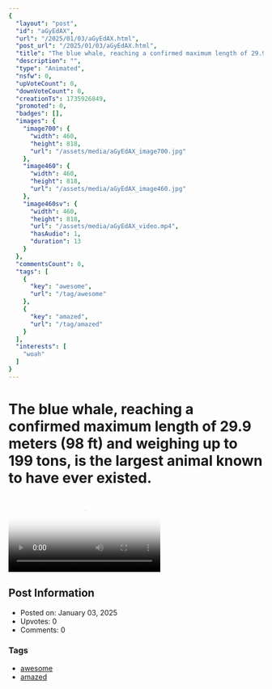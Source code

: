 ```yaml
---
{
  "layout": "post",
  "id": "aGyEdAX",
  "url": "/2025/01/03/aGyEdAX.html",
  "post_url": "/2025/01/03/aGyEdAX.html",
  "title": "The blue whale, reaching a confirmed maximum length of 29.9 meters (98 ft) and weighing up to 199 tons, is the largest animal known to have ever existed.",
  "description": "",
  "type": "Animated",
  "nsfw": 0,
  "upVoteCount": 0,
  "downVoteCount": 0,
  "creationTs": 1735926849,
  "promoted": 0,
  "badges": [],
  "images": {
    "image700": {
      "width": 460,
      "height": 818,
      "url": "/assets/media/aGyEdAX_image700.jpg"
    },
    "image460": {
      "width": 460,
      "height": 818,
      "url": "/assets/media/aGyEdAX_image460.jpg"
    },
    "image460sv": {
      "width": 460,
      "height": 818,
      "url": "/assets/media/aGyEdAX_video.mp4",
      "hasAudio": 1,
      "duration": 13
    }
  },
  "commentsCount": 0,
  "tags": [
    {
      "key": "awesome",
      "url": "/tag/awesome"
    },
    {
      "key": "amazed",
      "url": "/tag/amazed"
    }
  ],
  "interests": [
    "woah"
  ]
}
---
```


# The blue whale, reaching a confirmed maximum length of 29.9 meters (98 ft) and weighing up to 199 tons, is the largest animal known to have ever existed.

<video controls playsinline loop poster="/assets/media/aGyEdAX_image460.jpg">
  <source src="/assets/media/aGyEdAX_video.mp4" type="video/mp4">
  Your browser does not support the video tag.
</video>

## Post Information

- Posted on: January 03, 2025
- Upvotes: 0
- Comments: 0

### Tags

- [awesome](/tag/awesome)
- [amazed](/tag/amazed)
